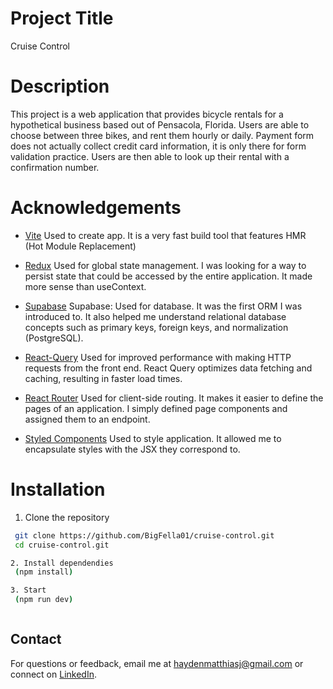 # Project Title

Cruise Control

# Description

This project is a web application that provides bicycle rentals
for a hypothetical business based out of Pensacola, Florida. Users
are able to choose between three bikes, and rent them hourly or
daily. Payment form does not actually collect credit card information,
it is only there for form validation practice. Users are then able to
look up their rental with a confirmation number.

# Acknowledgements

- [Vite](https://vite.dev/)
  Used to create app. It is a very fast build tool that features
  HMR (Hot Module Replacement)

- [Redux](https://redux.js.org/)
  Used for global state management. I was looking for a
  way to persist state that could be accessed by the entire application.
  It made more sense than useContext.

- [Supabase](https://supabase.com/)
  Supabase: Used for database. It was the first ORM I was
  introduced to. It also helped me understand relational database concepts such as primary keys, foreign keys, and normalization (PostgreSQL).

- [React-Query](https://tanstack.com/query/v5/docs/framework/react/overview)
  Used for improved performance with making HTTP
  requests from the front end. React Query optimizes data fetching and
  caching, resulting in faster load times.

- [React Router](https://reactrouter.com/)
  Used for client-side routing. It makes it easier
  to define the pages of an application. I simply defined page components
  and assigned them to an endpoint.

- [Styled Components](https://styled-components.com/)
  Used to style application. It allowed me to encapsulate
  styles with the JSX they correspond to.

# Installation

1. Clone the repository

```bash
 git clone https://github.com/BigFella01/cruise-control.git
 cd cruise-control.git

2. Install dependendies
 (npm install)

3. Start
 (npm run dev)



```

## Contact

For questions or feedback, email me at haydenmatthiasj@gmail.com or connect on [LinkedIn](https://www.linkedin.com/in/hayden-jenkins-50aa95204/).
